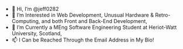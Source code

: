 - 👋 Hi, I’m @jeff0282
- 👀 I’m Interested in Web Development, Unusual Hardware & Retro-Computing, and both Front and Back-End Development,
- 🌱 I’m Currently a MEng Software Engineering Student at Heriot-Watt University, Scotland,
- 📫 I Can be Reached Through the Email Address in My Bio!
